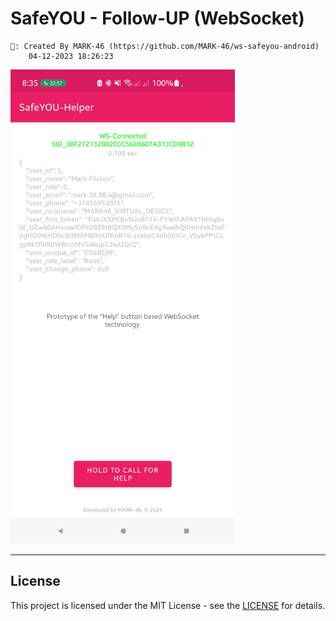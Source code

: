 # SafeYOU - Follow-UP (WebSocket)

~~~
🦉: Created By MARK-46 (https://github.com/MARK-46/ws-safeyou-android)
    04-12-2023 18:26:23
~~~

<img src="screenshot.jpg" alt="Screenshot" height="759" />


---

## License

This project is licensed under the MIT License - see the [LICENSE](LICENSE) for details.